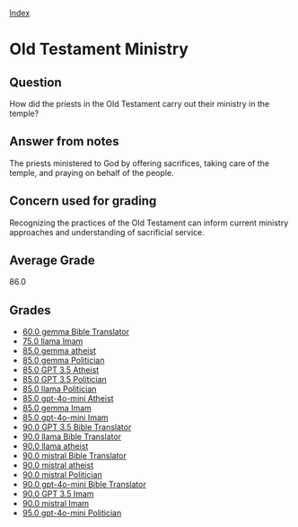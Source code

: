 
[Index](../../index.md)
# Old Testament Ministry
## Question
How did the priests in the Old Testament carry out their ministry in the temple?

## Answer from notes
The priests ministered to God by offering sacrifices, taking care of the temple, and praying on behalf of the people.

## Concern used for grading
Recognizing the practices of the Old Testament can inform current ministry approaches and understanding of sacrificial service.

## Average Grade
86.0

## Grades
 * [60.0 gemma Bible Translator](../answers/gemma_Bible_Translator/Old_Testament_Ministry.md)
 * [75.0 llama Imam](../answers/llama_Imam/Old_Testament_Ministry.md)
 * [85.0 gemma atheist](../answers/gemma_atheist/Old_Testament_Ministry.md)
 * [85.0 gemma Politician](../answers/gemma_Politician/Old_Testament_Ministry.md)
 * [85.0 GPT 3.5 Atheist](../answers/GPT_3.5_Atheist/Old_Testament_Ministry.md)
 * [85.0 GPT 3.5 Politician](../answers/GPT_3.5_Politician/Old_Testament_Ministry.md)
 * [85.0 llama Politician](../answers/llama_Politician/Old_Testament_Ministry.md)
 * [85.0 gpt-4o-mini Atheist](../answers/gpt-4o-mini_Atheist/Old_Testament_Ministry.md)
 * [85.0 gemma Imam](../answers/gemma_Imam/Old_Testament_Ministry.md)
 * [85.0 gpt-4o-mini Imam](../answers/gpt-4o-mini_Imam/Old_Testament_Ministry.md)
 * [90.0 GPT 3.5 Bible Translator](../answers/GPT_3.5_Bible_Translator/Old_Testament_Ministry.md)
 * [90.0 llama Bible Translator](../answers/llama_Bible_Translator/Old_Testament_Ministry.md)
 * [90.0 llama atheist](../answers/llama_atheist/Old_Testament_Ministry.md)
 * [90.0 mistral Bible Translator](../answers/mistral_Bible_Translator/Old_Testament_Ministry.md)
 * [90.0 mistral atheist](../answers/mistral_atheist/Old_Testament_Ministry.md)
 * [90.0 mistral Politician](../answers/mistral_Politician/Old_Testament_Ministry.md)
 * [90.0 gpt-4o-mini Bible Translator](../answers/gpt-4o-mini_Bible_Translator/Old_Testament_Ministry.md)
 * [90.0 GPT 3.5 Imam](../answers/GPT_3.5_Imam/Old_Testament_Ministry.md)
 * [90.0 mistral Imam](../answers/mistral_Imam/Old_Testament_Ministry.md)
 * [95.0 gpt-4o-mini Politician](../answers/gpt-4o-mini_Politician/Old_Testament_Ministry.md)
